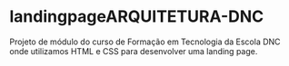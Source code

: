 # landingpageARQUITETURA-DNC

Projeto de módulo do curso de Formação em Tecnologia da Escola DNC onde utilizamos HTML e CSS para desenvolver uma landing page.
